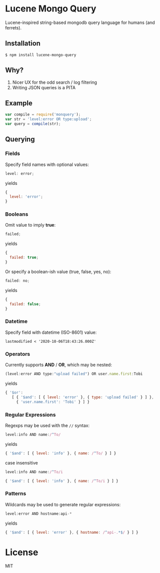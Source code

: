 # Lucene Mongo Query

Lucene-inspired string-based mongodb query language for humans (and ferrets).

## Installation

```
$ npm install lucene-mongo-query
```

## Why?

1. Nicer UX for the odd search / log filtering
2. Writing JSON queries is a PITA

## Example

```js
var compile = require('monquery');
var str = 'level:error OR type:upload';
var query = compile(str);
```

## Querying

### Fields

Specify field names with optional values:

```js
level: error;
```

yields

```js
{
  level: 'error';
}
```

### Booleans

Omit value to imply **true**:

```js
failed;
```

yields

```js
{
  failed: true;
}
```

Or specify a boolean-ish value (true, false, yes, no):

```js
failed: no;
```

yields

```js
{
  failed: false;
}
```

### Datetime

Specify field with datetime (ISO-8601) value:

```
lastmodified < '2020-10-06T18:43:26.000Z'
```

### Operators

Currently supports **AND** / **OR**, which may be nested:

```js
(level:error AND type:"upload failed") OR user.name.first:Tobi
```

yields

```js
{ '$or':
   [ { '$and': [ { level: 'error' }, { type: 'upload failed' } ] },
     { 'user.name.first': 'Tobi' } ] }
```

### Regular Expressions

Regexps may be used with the `//` syntax:

```js
level:info AND name:/^To/
```

yields

```js
{ '$and': [ { level: 'info' }, { name: /^To/ } ] }
```

case insensitive

```js
level:info AND name:/^To/i
```

```js
{ '$and': [ { level: 'info' }, { name: /^To/i } ] }
```

### Patterns

Wildcards may be used to generate regular expressions:

```js
level:error AND hostname:api-*
```

yields

```js
{ '$and': [ { level: 'error' }, { hostname: /^api-.*$/ } ] }
```

# License

MIT
